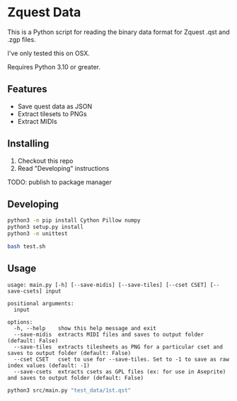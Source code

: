 # Zquest Data

This is a Python script for reading the binary data format for Zquest .qst and .zgp files.

I've only tested this on OSX.

Requires Python 3.10 or greater.

## Features

* Save quest data as JSON
* Extract tilesets to PNGs
* Extract MIDIs

## Installing

1. Checkout this repo
1. Read "Developing" instructions

TODO: publish to package manager

## Developing

```sh
python3 -m pip install Cython Pillow numpy
python3 setup.py install
python3 -m unittest

bash test.sh
```

## Usage

```
usage: main.py [-h] [--save-midis] [--save-tiles] [--cset CSET] [--save-csets] input

positional arguments:
  input

options:
  -h, --help    show this help message and exit
  --save-midis  extracts MIDI files and saves to output folder (default: False)
  --save-tiles  extracts tilesheets as PNG for a particular cset and saves to output folder (default: False)
  --cset CSET   cset to use for --save-tiles. Set to -1 to save as raw index values (default: -1)
  --save-csets  extracts csets as GPL files (ex: for use in Aseprite) and saves to output folder (default: False)
```

```sh
python3 src/main.py "test_data/1st.qst"
```
